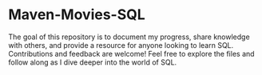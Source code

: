 # Maven-Movies-SQL
The goal of this repository is to document my progress, share knowledge with others, and provide a resource for anyone looking to learn SQL. Contributions and feedback are welcome!  Feel free to explore the files and follow along as I dive deeper into the world of SQL.
